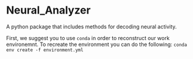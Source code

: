 # Neural_Analyzer
A python package that includes methods for decoding neural activity.

First, we suggest you to use `conda` in order to reconstruct our work environemnt. 
To recreate the environment you can do the following:
   ```conda env create -f environment.yml```
